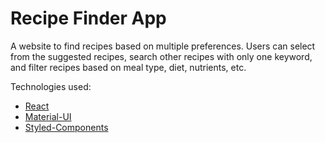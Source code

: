 # Recipe Finder App
A website to find recipes based on multiple preferences. Users can select from the suggested recipes, search other recipes with only one keyword, and filter recipes based on meal type, diet, nutrients, etc.

Technologies used:

* [React](https://reactjs.org/)
* [Material-UI](https://material-ui.com/)
* [Styled-Components](https://styled-components.com/)


